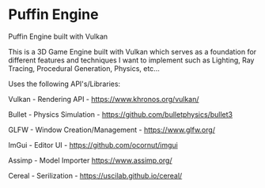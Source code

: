 # Puffin Engine
Puffin Engine built with Vulkan

This is a 3D Game Engine built with Vulkan which serves as a foundation for different features and techniques I want to implement such as Lighting, Ray Tracing, Procedural Generation, Physics, etc...

Uses the following API's/Libraries:

Vulkan - Rendering API - https://www.khronos.org/vulkan/

Bullet - Physics Simulation - https://github.com/bulletphysics/bullet3

GLFW - Window Creation/Management - https://www.glfw.org/

ImGui - Editor UI - https://github.com/ocornut/imgui

Assimp - Model Importer https://www.assimp.org/

Cereal - Serilization - https://uscilab.github.io/cereal/
